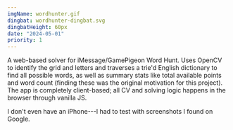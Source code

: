 ```yaml
---
imgName: wordhunter.gif
dingbat: wordhunter-dingbat.svg
dingbatHeight: 60px
date: "2024-05-01"
priority: 1
---
```


A web-based solver for iMessage/GamePigeon Word Hunt. Uses OpenCV to identify the grid and letters and traverses a trie'd English dictionary to find all possible words, as well as summary stats like total available points and word count (finding these was the original motivation for this project). The app is completely client-based; all CV and solving logic happens in the browser through vanilla JS. 

I don't even have an iPhone---I had to test with screenshots I found on Google.
